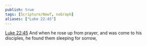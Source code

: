 ```yaml
---
publish: true
tags: [Scripture/NewT, noGraph]
aliases: ["Luke 22:45"]
---
```

[Luke 22:45](https://churchofjesuschrist.org/study/scriptures/nt/luke/22?lang=eng&id=p45#p45) And when he rose up from prayer, and was come to his disciples, he found them sleeping for sorrow,
